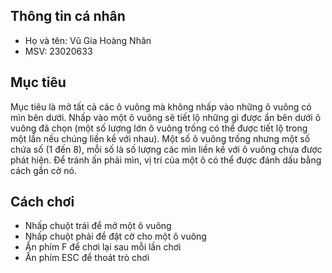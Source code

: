 ## Thông tin cá nhân
- Họ và tên: Vũ Gia Hoàng Nhân
- MSV: 23020633

## Mục tiêu
Mục tiêu là mở tất cả các ô vuông mà không nhấp vào những ô vuông có mìn bên dưới. Nhấp vào một ô vuông sẽ tiết lộ những gì được ẩn bên dưới ô vuông đã chọn (một số lượng lớn ô vuông trống có thể được tiết lộ trong một lần nếu chúng liền kề với nhau). Một số ô vuông trống nhưng một số chứa số (1 đến 8), mỗi số là số lượng các mìn liền kề với ô vuông chưa được phát hiện. Để tránh ấn phải mìn, vị trí của một ô có thể được đánh dấu bằng cách gắn cờ nó.

## Cách chơi
- Nhấp chuột trái để mở một ô vuông
- Nhấp chuột phải để đặt cờ cho một ô vuông
- Ấn phím F để chơi lại sau mỗi lần chơi
- Ấn phím ESC để thoát trò chơi
